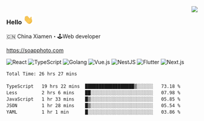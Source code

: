 <img align="right" src="https://github-readme-stats.vercel.app/api?username=yiiu&show_icons=false&bg_color=30,e96443,904e95&title_color=fff&text_color=fff" />

### Hello <img src="https://raw.githubusercontent.com/ABSphreak/ABSphreak/master/gifs/Hi.gif" width="26px" />
 
🇨🇳 China Xiamen・🕹Web developer

https://soapphoto.com

<p align="left"><img src="https://cdn.svgporn.com/logos/react.svg" alt="React" width="32" height="32"/> <img src="https://cdn.svgporn.com/logos/typescript-icon.svg" alt="TypeScript" width="32" height="32"/> <img src="https://cdn.svgporn.com/logos/gopher.svg" alt="Golang" width="32" height="32"/> <img src="https://cdn.svgporn.com/logos/vue.svg" alt="Vue.js" width="32" height="32"/> <img src="https://cdn.svgporn.com/logos/nestjs.svg" alt="NestJS" width="32" height="32"/> <img src="https://cdn.svgporn.com/logos/flutter.svg" alt="Flutter" width="32" height="32"/> <img src="https://cdn.svgporn.com/logos/nextjs-icon.svg" alt="Next.js" width="32" height="32"/></p>


<!--START_SECTION:waka-->

```txt
Total Time: 26 hrs 27 mins

TypeScript   19 hrs 22 mins  ██████████████████▒░░░░░░   73.18 %
Less         2 hrs 6 mins    ██░░░░░░░░░░░░░░░░░░░░░░░   07.98 %
JavaScript   1 hr 33 mins    █▒░░░░░░░░░░░░░░░░░░░░░░░   05.85 %
JSON         1 hr 28 mins    █▒░░░░░░░░░░░░░░░░░░░░░░░   05.54 %
YAML         1 hr 1 min      █░░░░░░░░░░░░░░░░░░░░░░░░   03.86 %
```

<!--END_SECTION:waka-->

